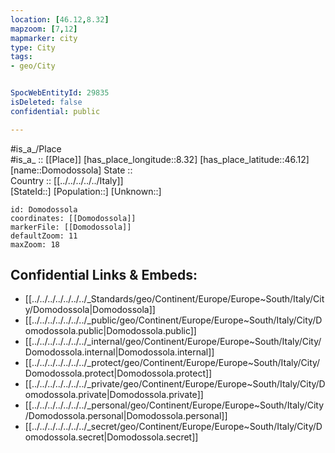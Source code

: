 ```yaml
---
location: [46.12,8.32] 
mapzoom: [7,12] 
mapmarker: city 
type: City
tags:
- geo/City


SpocWebEntityId: 29835
isDeleted: false
confidential: public

---
```

#is_a_/Place  
#is_a_ :: [[Place]] 
[has_place_longitude::8.32] 
[has_place_latitude::46.12] 
[name::Domodossola] 
State ::  
Country :: [[../../../../../Italy]]  
[StateId::] 
[Population::] 
[Unknown::] 


```leaflet
id: Domodossola
coordinates: [[Domodossola]] 
markerFile: [[Domodossola]] 
defaultZoom: 11 
maxZoom: 18
```


## Confidential Links & Embeds: 
- [[../../../../../../../_Standards/geo/Continent/Europe/Europe~South/Italy/City/Domodossola|Domodossola]] 
- [[../../../../../../../_public/geo/Continent/Europe/Europe~South/Italy/City/Domodossola.public|Domodossola.public]] 
- [[../../../../../../../_internal/geo/Continent/Europe/Europe~South/Italy/City/Domodossola.internal|Domodossola.internal]] 
- [[../../../../../../../_protect/geo/Continent/Europe/Europe~South/Italy/City/Domodossola.protect|Domodossola.protect]] 
- [[../../../../../../../_private/geo/Continent/Europe/Europe~South/Italy/City/Domodossola.private|Domodossola.private]] 
- [[../../../../../../../_personal/geo/Continent/Europe/Europe~South/Italy/City/Domodossola.personal|Domodossola.personal]] 
- [[../../../../../../../_secret/geo/Continent/Europe/Europe~South/Italy/City/Domodossola.secret|Domodossola.secret]] 
